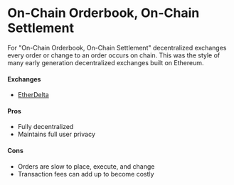 # On-Chain Orderbook, On-Chain Settlement

For "On-Chain Orderbook, On-Chain Settlement" decentralized exchanges every order or change to an order occurs on chain. This was the style of many early generation decentralized exchanges built on Ethereum.

#### Exchanges

* [EtherDelta](etherdelta.md)

#### Pros

* Fully decentralized
* Maintains full user privacy

#### Cons

* Orders are slow to place, execute, and change
* Transaction fees can add up to become costly

